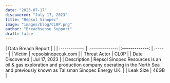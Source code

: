 ```yaml
---
date: "2023-07-17"
discovered: "July 17, 2023"
title: "Repsol Sinopec"
image: "images/blog/CL0P.png"
author: "Breachsense Support"
draft: false
---
```


| Data Breach Report           |              | 
| :-----------: | :-------------:     |:-------------:    | :-----:|
| Victim      | repsolsinopecuk.com      | 
| Threat Actor      | CL0P      | 
| Date Discovered      | Jul 17, 2023      | 
| Description      | Repsol Sinopec Resources is an oil & gas exploration and production company operating in the North Sea and previously known as Talisman Sinopec Energy UK.      | 
| Leak Size      | 46GB      | 

